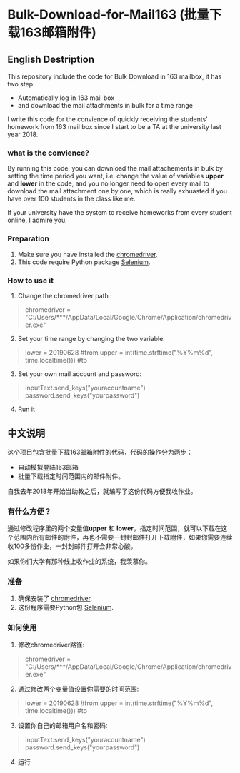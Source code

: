 # Bulk-Download-for-Mail163 (批量下载163邮箱附件)

## English Destription
This repository include  the code for Bulk Download in 163 mailbox, it has two step:
* Automatically log in 163 mail box
* and download the mail attachments in bulk for a time range

I write this code for the convience of quickly receiving the students' homework from 163 mail box since I start to be a TA at the university last year 2018.

### what is the convience?
By running this code, you can download the mail attachements in bulk by setting the time period you want, i.e. change the value of variables **upper** and **lower** in the code, and you no longer need to open every mail to download the mail attachment one by one, which is really exhuasted if you have over 100 students in the class like me.

If your university have the system to receive homeworks from every student online, I admire you.

### Preparation
1. Make sure you have installed the [chromedriver](http://chromedriver.chromium.org/).
2. This code require Python package [Selenium](https://pypi.org/project/selenium/).

### How to use it
1. Change the  chromedriver path :
>  chromedriver = "C:/Users/***/AppData/Local/Google/Chrome/Application/chromedriver.exe"
2. Set your time range by changing the two variable:
> lower = 20190628      #from
  upper = int(time.strftime("%Y%m%d", time.localtime()))  #to

3.  Set your own mail account and password:
> inputText.send_keys("youracountname")
> password.send_keys("yourpassword")
4. Run it

## 中文说明
这个项目包含批量下载163邮箱附件的代码，代码的操作分为两步：
* 自动模拟登陆163邮箱
* 批量下载指定时间范围内的邮件附件。

自我去年2018年开始当助教之后，就编写了这份代码方便我收作业。

### 有什么方便？
通过修改程序里的两个变量值**upper** 和 **lower**，指定时间范围，就可以下载在这个范围内所有邮件的附件，再也不需要一封封邮件打开下载附件，如果你需要连续收100多份作业，一封封邮件打开会非常心酸。

如果你们大学有那种线上收作业的系统，我羡慕你。

### 准备
1. 确保安装了 [chromedriver](http://chromedriver.chromium.org/).
2. 这份程序需要Python包 [Selenium](https://pypi.org/project/selenium/).

### 如何使用
1. 修改chromedriver路径:
>  chromedriver = "C:/Users/***/AppData/Local/Google/Chrome/Application/chromedriver.exe"
2. 通过修改两个变量值设置你需要的时间范围:
> lower = 20190628      #from
  upper = int(time.strftime("%Y%m%d", time.localtime()))  #to

3. 设置你自己的邮箱用户名和密码:
> inputText.send_keys("youracountname")
> password.send_keys("yourpassword")
4. 运行
